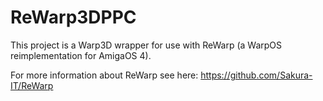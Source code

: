 ReWarp3DPPC
===========

This project is a Warp3D wrapper for use with ReWarp (a WarpOS reimplementation
for AmigaOS 4).

For more information about ReWarp see here:
https://github.com/Sakura-IT/ReWarp

